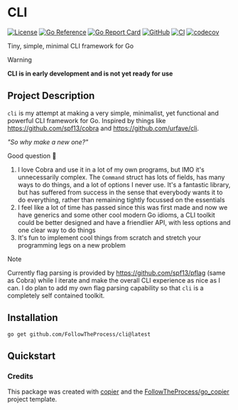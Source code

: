 # CLI

[![License](https://img.shields.io/github/license/FollowTheProcess/cli)](https://github.com/FollowTheProcess/cli)
[![Go Reference](https://pkg.go.dev/badge/github.com/FollowTheProcess/cli.svg)](https://pkg.go.dev/github.com/FollowTheProcess/cli)
[![Go Report Card](https://goreportcard.com/badge/github.com/FollowTheProcess/cli)](https://goreportcard.com/report/github.com/FollowTheProcess/cli)
[![GitHub](https://img.shields.io/github/v/release/FollowTheProcess/cli?logo=github&sort=semver)](https://github.com/FollowTheProcess/cli)
[![CI](https://github.com/FollowTheProcess/cli/workflows/CI/badge.svg)](https://github.com/FollowTheProcess/cli/actions?query=workflow%3ACI)
[![codecov](https://codecov.io/gh/FollowTheProcess/cli/branch/main/graph/badge.svg)](https://codecov.io/gh/FollowTheProcess/cli)

Tiny, simple, minimal CLI framework for Go

> [!WARNING]
> **CLI is in early development and is not yet ready for use**

## Project Description

`cli` is my attempt at making a very simple, minimalist, yet functional and powerful CLI framework for Go. Inspired by things like <https://github.com/spf13/cobra> and <https://github.com/urfave/cli>.

*"So why make a new one?"*

Good question 🤔

1) I love Cobra and use it in a lot of my own programs, but IMO it's unnecessarily complex. The `Command` struct has lots of fields, has many ways to do things, and a lot of options I never use. It's a fantastic library, but has suffered from success in the sense that everybody wants it to do everything, rather than remaining tightly focussed on the essentials
2) I feel like a lot of time has passed since this was first made and now we have generics and some other cool modern Go idioms, a CLI toolkit could be better designed and have a friendlier API, with less options and one clear way to do things
3) It's fun to implement cool things from scratch and stretch your programming legs on a new problem

> [!NOTE]
> Currently flag parsing is provided by <https://github.com/spf13/pflag> (same as Cobra) while I iterate and make the overall CLI experience as nice as I can. I do plan to add my own flag parsing capability so that `cli` is a completely self contained toolkit.

## Installation

```shell
go get github.com/FollowTheProcess/cli@latest
```

## Quickstart

### Credits

This package was created with [copier] and the [FollowTheProcess/go_copier] project template.

[copier]: https://copier.readthedocs.io/en/stable/
[FollowTheProcess/go_copier]: https://github.com/FollowTheProcess/go_copier
